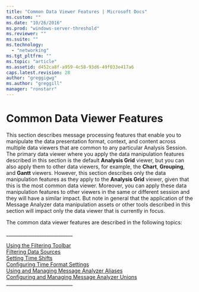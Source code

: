 ```yaml
---
title: "Common Data Viewer Features | Microsoft Docs"
ms.custom: ""
ms.date: "10/26/2016"
ms.prod: "windows-server-threshold"
ms.reviewer: ""
ms.suite: ""
ms.technology: 
  - "networking"
ms.tgt_pltfrm: ""
ms.topic: "article"
ms.assetid: d452ca8f-a959-4c58-93d6-49f033e417a6
caps.latest.revision: 28
author: "greggigwg"
ms.author: "greggill"
manager: "ronstarr"
---
```

# Common Data Viewer Features
This section describes message processing features that enable you to manipulate the data presentation format, context, and content across multiple data viewers that are common to any particular Analysis Session. The primary data viewer where you apply the data manipulation features described in this section is the default **Analysis Grid** viewer, but you can also apply them to other data viewers, for example, the **Chart**, **Grouping**, and **Gantt** viewers. However, this section describes only the data manipulation features as they apply to the **Analysis Grid** viewer, given that this is the most common data viewer. Moreover, you can apply these data manipulation features to other viewers in the same or different session and they will have a similar impact. But note in general that the application of the Message Analyzer data manipulation assets or other tools described in this section will impact only the data viewer that is currently in focus.  
  
 The common data viewer features are described in the following topics:  
  
 ___________________________\_  
  
 [Using the Filtering Toolbar](using-the-filtering-toolbar.md)   
 [Filtering Data Sources](filtering-data-sources.md)   
 [Setting Time Shifts](setting-time-shifts.md)   
 [Configuring Time Format Settings](configuring-time-format-settings.md)   
 [Using and Managing Message Analyzer Aliases](using-and-managing-message-analyzer-aliases.md)   
 [Configuring and Managing Message Analyzer Unions](configuring-and-managing-message-analyzer-unions.md)   
___________________________\_